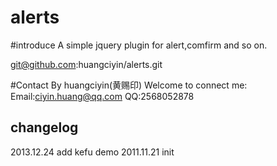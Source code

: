 alerts
======
#introduce
A simple jquery plugin for alert,comfirm and so on.

git@github.com:huangciyin/alerts.git

#Contact
By huangciyin(黄赐印)
Welcome to connect me: 
Email:ciyin.huang@qq.com
QQ:2568052878


changelog
---------------------

2013.12.24 add kefu demo
2011.11.21 init